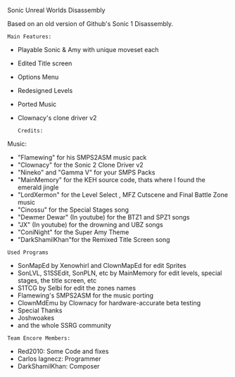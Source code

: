 Sonic Unreal Worlds Disassembly

Based on an old version of Github's Sonic 1 Disassembly.

    Main Features:
 - Playable Sonic & Amy with unique moveset each
 - Edited Title screen
 - Options Menu
 - Redesigned Levels
 - Ported Music
 - Clownacy's clone driver v2
   

       Credits:
   
Music:
   - "Flamewing"     for his SMPS2ASM music pack
   - "Clownacy"      for the Sonic 2 Clone Driver v2
   - "Nineko" and "Gamma V" for your SMPS Packs
   - "MainMemory"    for the KEH source code, thats where I found the emerald jingle
   - "LordXermon"    for the Level Select , MFZ Cutscene and Final Battle Zone music
   - "Cinossu"       for the Special Stages song
   - "Dewmer Dewar"  (In youtube) for the BTZ1 and SPZ1 songs
   - "JX"            (In youtube) for the drowning and UBZ songs
   - "ConiNight"     for the Super Amy Theme
   - "DarkShamilKhan"for the Remixed Title Screen song
    
    Used Programs
   - SonMapEd by Xenowhirl and ClownMapEd for edit Sprites
   - SonLVL, S1SSEdit, SonPLN, etc by MainMemory for edit levels, special stages, the title screen, etc
   - S1TCG by Selbi for edit the zones names
   - Flamewing's SMPS2ASM for the music porting
   - ClownMdEmu by Clownacy for hardware-accurate beta testing
   - Special Thanks
   - Joshwoakes 
   - and the whole SSRG community

    Team Encore Members:
   - Red2010: Some Code and fixes
   - Carlos Iagnecz: Programmer
   - DarkShamilKhan: Composer